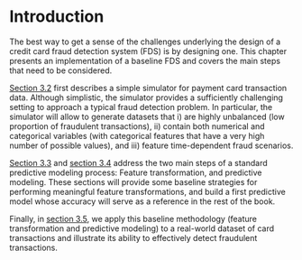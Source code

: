 # Introduction


The best way to get a sense of the challenges underlying the design of a credit card fraud detection system (FDS) is by designing one. This chapter presents an implementation of a baseline FDS and covers the main steps that need to be considered. 

[Section 3.2](Transaction_data_Simulator) first describes a simple simulator for payment card transaction data. Although simplistic, the simulator provides a sufficiently challenging setting to approach a typical fraud detection problem. In particular, the simulator will allow to generate datasets that i) are highly unbalanced (low proportion of fraudulent transactions), ii) contain both numerical and categorical variables (with categorical features that have a very high number of possible values), and iii) feature time-dependent fraud scenarios.

[Section 3.3](Baseline_Feature_Transformation) and [section 3.4](Baseline_FDS) address the two main steps of a standard predictive modeling process: Feature transformation, and predictive modeling. These sections will provide some baseline strategies for performing meaningful feature transformations, and build a first predictive model whose accuracy will serve as a reference in the rest of the book. 

Finally, in [section 3.5](Baseline_FDS_RealWorldData), we apply this baseline methodology (feature transformation and predictive modeling) to a real-world dataset of card transactions and illustrate its ability to effectively detect fraudulent transactions.  